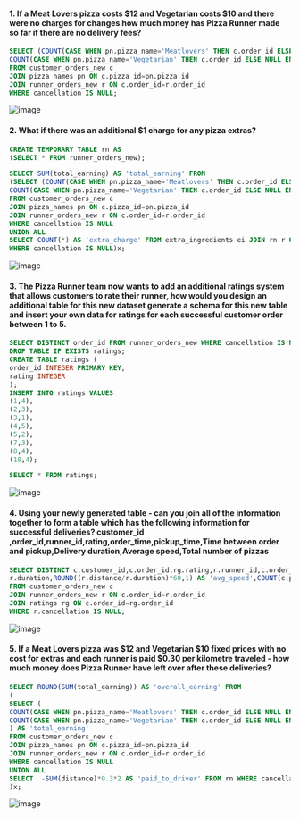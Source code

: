 #### 1. If a Meat Lovers pizza costs $12 and Vegetarian costs $10 and there were no charges for changes how much money has Pizza Runner made so far if there are no delivery fees?
```sql
SELECT (COUNT(CASE WHEN pn.pizza_name='Meatlovers' THEN c.order_id ELSE NULL END)*12 + 
COUNT(CASE WHEN pn.pizza_name='Vegetarian' THEN c.order_id ELSE NULL END)*10) AS 'total_earning'
FROM customer_orders_new c 
JOIN pizza_names pn ON c.pizza_id=pn.pizza_id
JOIN runner_orders_new r ON c.order_id=r.order_id
WHERE cancellation IS NULL;
```
![image](https://github.com/shivin316/8__Week_SQL_Challenge/assets/122541994/81a063d9-6beb-4869-be84-fd68b5d0fce0)

#### 2. What if there was an additional $1 charge for any pizza extras?
```sql
CREATE TEMPORARY TABLE rn AS 
(SELECT * FROM runner_orders_new);

SELECT SUM(total_earning) AS 'total_earning' FROM
(SELECT (COUNT(CASE WHEN pn.pizza_name='Meatlovers' THEN c.order_id ELSE NULL END)*12 +
COUNT(CASE WHEN pn.pizza_name='Vegetarian' THEN c.order_id ELSE NULL END)*10) AS 'total_earning'
FROM customer_orders_new c 
JOIN pizza_names pn ON c.pizza_id=pn.pizza_id
JOIN runner_orders_new r ON c.order_id=r.order_id
WHERE cancellation IS NULL
UNION ALL 
SELECT COUNT(*) AS 'extra_charge' FROM extra_ingredients ei JOIN rn r ON ei.order_id=r.order_id
WHERE cancellation IS NULL)x;
```
![image](https://github.com/shivin316/8__Week_SQL_Challenge/assets/122541994/6a6bbd85-d7dc-4157-9010-b94ad4f79218)

#### 3. The Pizza Runner team now wants to add an additional ratings system that allows customers to rate their runner, how would you design an additional table for this new dataset generate a schema for this new table and insert your own data for ratings for each successful customer order between 1 to 5.
```sql
SELECT DISTINCT order_id FROM runner_orders_new WHERE cancellation IS NULL;
DROP TABLE IF EXISTS ratings;
CREATE TABLE ratings (
order_id INTEGER PRIMARY KEY,
rating INTEGER
);
INSERT INTO ratings VALUES
(1,4),
(2,3),
(3,1),
(4,5),
(5,2),
(7,3),
(8,4),
(10,4);

SELECT * FROM ratings;
```
![image](https://github.com/shivin316/8__Week_SQL_Challenge/assets/122541994/85fb5c4e-9315-481b-b90c-cc8129601514)

#### 4. Using your newly generated table - can you join all of the information together to form a table which has the following information for successful deliveries? customer_id ,order_id,runner_id,rating,order_time,pickup_time,Time between order and pickup,Delivery duration,Average speed,Total number of pizzas
```sql
SELECT DISTINCT c.customer_id,c.order_id,rg.rating,r.runner_id,c.order_time,r.pickup_time,TIMESTAMPDIFF(MINUTE,c.order_time,r.pickup_time) AS 'Time between order and pickup',
r.duration,ROUND((r.distance/r.duration)*60,1) AS 'avg_speed',COUNT(c.pizza_id) OVER(PARTITION BY c.order_id) AS 'number_of_pizzas'
FROM customer_orders_new c
JOIN runner_orders_new r ON c.order_id=r.order_id
JOIN ratings rg ON c.order_id=rg.order_id 
WHERE r.cancellation IS NULL;
```
![image](https://github.com/shivin316/8__Week_SQL_Challenge/assets/122541994/368ee974-a02b-4c1a-bfb0-f0e76b75cdb4)

#### 5. If a Meat Lovers pizza was $12 and Vegetarian $10 fixed prices with no cost for extras and each runner is paid $0.30 per kilometre traveled - how much money does Pizza Runner have left over after these deliveries?
```sql
SELECT ROUND(SUM(total_earning)) AS 'overall_earning' FROM
(
SELECT (
COUNT(CASE WHEN pn.pizza_name='Meatlovers' THEN c.order_id ELSE NULL END)*12 + 
COUNT(CASE WHEN pn.pizza_name='Vegetarian' THEN c.order_id ELSE NULL END)*10 
) AS 'total_earning'
FROM customer_orders_new c 
JOIN pizza_names pn ON c.pizza_id=pn.pizza_id
JOIN runner_orders_new r ON c.order_id=r.order_id
WHERE cancellation IS NULL
UNION ALL
SELECT  -SUM(distance)*0.3*2 AS 'paid_to_driver' FROM rn WHERE cancellation IS NULL
)x;
```
![image](https://github.com/shivin316/8__Week_SQL_Challenge/assets/122541994/4338bc12-9295-4829-bdbb-fca72f840cca)

